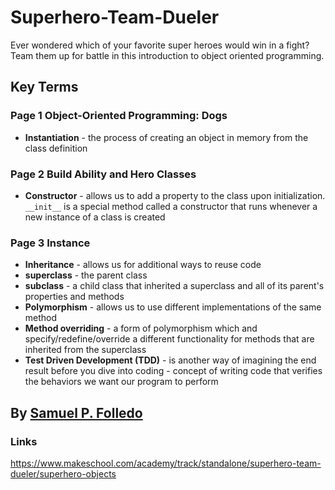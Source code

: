 # Superhero-Team-Dueler
Ever wondered which of your favorite super heroes would win in a fight? Team them up for battle in this introduction to object oriented programming.

## Key Terms
### Page 1 Object-Oriented Programming: Dogs
- **Instantiation** - the process of creating an object in memory from the class definition

### Page 2 Build Ability and Hero Classes
- **Constructor** - allows us to add a property to the class upon initialization. 
                `__init__` is a special method called a constructor that runs whenever a new instance of a class is created

### Page 3 Instance
- **Inheritance** - allows us for additional ways to reuse code
- **superclass** - the parent class
- **subclass** - a child class that inherited a superclass and all of its parent's properties and methods
- **Polymorphism** - allows us to use different implementations of the same method
- __Method overriding__ - a form of polymorphism which and specify/redefine/override a different functionality for methods that are inherited from the superclass
- __Test Driven Development (TDD)__ - is another way of imagining the end result before you dive into coding
                                    - concept of writing code that verifies the behaviors we want our program to perform


## By [Samuel P. Folledo](https://github.com/SamuelFolledo)

### Links
https://www.makeschool.com/academy/track/standalone/superhero-team-dueler/superhero-objects